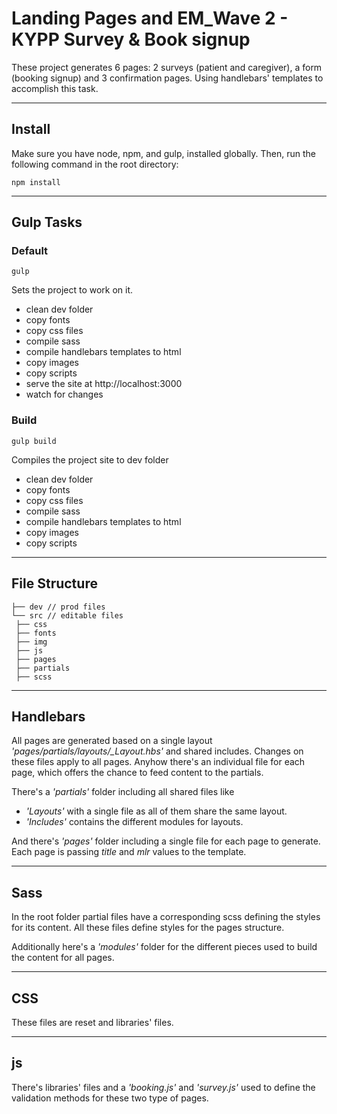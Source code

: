 # Landing Pages and EM_Wave 2 - KYPP Survey & Book signup

These project generates 6 pages: 2 surveys (patient and caregiver), a form (booking signup) and 3 confirmation pages. Using handlebars' templates to accomplish this task.

---
## Install
Make sure you have node, npm, and gulp, installed globally. Then, run the following command in the root directory:

`npm install`

---
## Gulp Tasks

### Default

`gulp`

Sets the project to work on it.

* clean dev folder
* copy fonts
* copy css files
* compile sass
* compile handlebars templates to html
* copy images
* copy scripts
* serve the site at http://localhost:3000
* watch for changes

### Build

`gulp build`

Compiles the project site to dev folder

* clean dev folder
* copy fonts
* copy css files
* compile sass
* compile handlebars templates to html
* copy images
* copy scripts

---
## File Structure

```shell
├── dev // prod files
└── src // editable files
 ├── css
 ├── fonts
 ├── img
 ├── js
 ├── pages
 ├── partials
 ├── scss
 ```
 
 ---
 ## Handlebars

All pages are generated based on a single layout _'pages/partials/layouts/\_Layout.hbs'_ and shared includes. Changes on these files apply to all pages. Anyhow there's an individual file for each page, which offers the chance to feed content to the partials.

 There's a _'partials'_ folder including all shared files like
 * _'Layouts'_ with a single file as all of them share the same layout.
 * _'Includes'_ contains the different modules for layouts.
 
And there's _'pages'_ folder including a single file for each page to generate. Each page is passing _title_ and _mlr_ values to the template.

---
## Sass

In the root folder partial files have a corresponding scss defining the styles for its content. All these files define styles for the pages structure.

Additionally here's a _'modules'_ folder for the different pieces used to build the content for all pages.

---
## CSS

These files are reset and libraries' files.

---
## js

There's libraries' files and a _'booking.js'_ and _'survey.js'_ used to define the validation methods for these two type of pages.